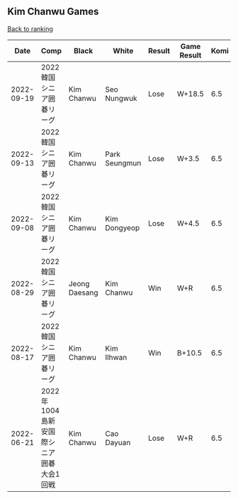 ## Kim Chanwu Games

[Back to ranking](../../index.md)




| **Date** | **Comp** | **Black** | **White** | **Result** | **Game Result** | **Komi** | **Rating** | **Diff** | 
| --- | --- | --- | --- | --- | --- | --- | --- | --- |
| 2022-09-19 | 2022韓国シニア囲碁リーグ | Kim Chanwu | Seo Nungwuk | Lose | W+18.5 | 6.5 | 2493 | 6 | 
| 2022-09-13 | 2022韓国シニア囲碁リーグ | Kim Chanwu | Park Seungmun | Lose | W+3.5 | 6.5 | 2487 | -112 | 
| 2022-09-08 | 2022韓国シニア囲碁リーグ | Kim Chanwu | Kim Dongyeop | Lose | W+4.5 | 6.5 | 2599 | -59 | 
| 2022-08-29 | 2022韓国シニア囲碁リーグ | Jeong Daesang | Kim Chanwu | Win | W+R | 6.5 | 2658 | 73 | 
| 2022-08-17 | 2022韓国シニア囲碁リーグ | Kim Chanwu | Kim Ilhwan | Win | B+10.5 | 6.5 | 2585 | 38 | 
| 2022-06-21 | 2022年1004島新安国際シニア囲碁大会1回戦 | Kim Chanwu | Cao Dayuan | Lose | W+R | 6.5 | 2547 | missing |





